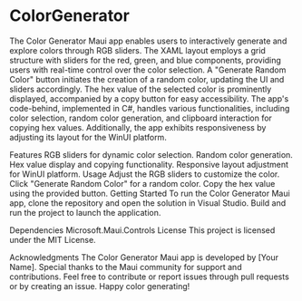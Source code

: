 # ColorGenerator
The Color Generator Maui app enables users to interactively generate and explore colors through RGB sliders. The XAML layout employs a grid structure with sliders for the red, green, and blue components, providing users with real-time control over the color selection. A "Generate Random Color" button initiates the creation of a random color, updating the UI and sliders accordingly. The hex value of the selected color is prominently displayed, accompanied by a copy button for easy accessibility. The app's code-behind, implemented in C#, handles various functionalities, including color selection, random color generation, and clipboard interaction for copying hex values. Additionally, the app exhibits responsiveness by adjusting its layout for the WinUI platform.

Features
RGB sliders for dynamic color selection.
Random color generation.
Hex value display and copying functionality.
Responsive layout adjustment for WinUI platform.
Usage
Adjust the RGB sliders to customize the color.
Click "Generate Random Color" for a random color.
Copy the hex value using the provided button.
Getting Started
To run the Color Generator Maui app, clone the repository and open the solution in Visual Studio. Build and run the project to launch the application.

Dependencies
Microsoft.Maui.Controls
License
This project is licensed under the MIT License.

Acknowledgments
The Color Generator Maui app is developed by [Your Name]. Special thanks to the Maui community for support and contributions. Feel free to contribute or report issues through pull requests or by creating an issue. Happy color generating!


